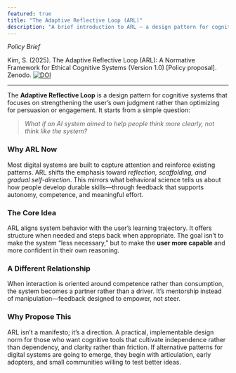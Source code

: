```yaml
---
featured: true
title: "The Adaptive Reflective Loop (ARL)"
description: "A brief introduction to ARL — a design pattern for cognitive systems that strengthens user agency and aligns with behavioral science."
---
```


*Policy Brief*

Kim, S. (2025). The Adaptive Reflective Loop (ARL): A Normative Framework for Ethical Cognitive Systems (Version 1.0) [Policy proposal]. Zenodo. [![DOI](https://zenodo.org/badge/DOI/10.5281/zenodo.17488957.svg)](https://doi.org/10.5281/zenodo.17488957)

---

The **Adaptive Reflective Loop** is a design pattern for cognitive systems that focuses on strengthening the user’s own judgment rather than optimizing for persuasion or engagement. It starts from a simple question:

> *What if an AI system aimed to help people think more clearly, not think like the system?*

### Why ARL Now

Most digital systems are built to capture attention and reinforce existing patterns. ARL shifts the emphasis toward *reflection, scaffolding, and gradual self-direction*. This mirrors what behavioral science tells us about how people develop durable skills—through feedback that supports autonomy, competence, and meaningful effort.

### The Core Idea

ARL aligns system behavior with the user’s learning trajectory. It offers structure when needed and steps back when appropriate. The goal isn’t to make the system “less necessary,” but to make the **user more capable** and more confident in their own reasoning.

### A Different Relationship

When interaction is oriented around competence rather than consumption, the system becomes a partner rather than a driver. It’s mentorship instead of manipulation—feedback designed to empower, not steer.

### Why Propose This

ARL isn’t a manifesto; it’s a direction. A practical, implementable design norm for those who want cognitive tools that cultivate independence rather than dependency, and clarity rather than friction. If alternative patterns for digital systems are going to emerge, they begin with articulation, early adopters, and small communities willing to test better ideas.
